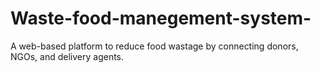 # Waste-food-manegement-system-
A web-based platform to reduce food wastage by connecting donors, NGOs, and delivery agents.
